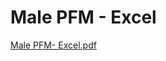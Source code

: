 # Male PFM - Excel

[Male PFM- Excel.pdf](Male%20PFM%20-%20Excel%20b05ebe7d93214700bf3023eed907a676/Male_PFM-_Excel.pdf)